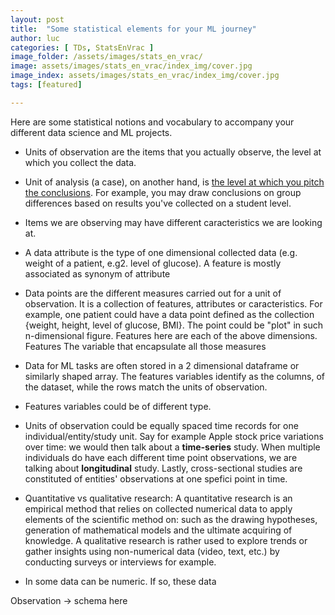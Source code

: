 ```yaml
---
layout: post
title:  "Some statistical elements for your ML journey"
author: luc
categories: [ TDs, StatsEnVrac ]
image_folder: /assets/images/stats_en_vrac/
image: assets/images/stats_en_vrac/index_img/cover.jpg
image_index: assets/images/stats_en_vrac/index_img/cover.jpg
tags: [featured]

---
```


Here are some statistical notions and vocabulary to accompany your different data science and ML projects. 

* Units of observation are the items that you actually observe, the level at which you collect the data.

* Unit of analysis (a case), on another hand, is [the level at which you pitch the conclusions](http://re-design.dimiter.eu/?p=253). For example, you may draw conclusions on group differences based on results you've collected on a student level.

* Items we are observing may have different caracteristics we are looking at.

* A data attribute is the type of one dimensional collected data (e.g. weight of a patient, e.g2. level of glucose). A feature is mostly associated as synonym of attribute 

* Data points are the different measures carried out for a unit of observation. It is a collection of features, attributes or caracteristics. For example, one patient could have a data point defined as the collection {weight, height, level of glucose, BMI}. The point could be "plot" in such n-dimensional figure. Features here are each of the above dimensions. Features The variable that encapsulate all those measures

* Data for ML tasks are often stored in a 2 dimensional dataframe or similarly shaped array. The features variables identify as the columns, of the dataset, while the rows match the units of observation.

* Features variables could be of different type.

* Units of observation could be equally spaced time records for one individual/entity/study unit. Say for example Apple stock price variations over time: we would then talk about a **time-series** study. When multiple individuals do have each different time point observations, we are talking about **longitudinal** study. Lastly, cross-sectional studies are constituted of entities' observations at one spefici point in time.

* Quantitative vs qualitative research:
A quantitative research is an empirical method  that relies on collected numerical data to apply elements of the scientific method on: such as the drawing hypotheses, generation of mathematical models and the ultimate acquiring of knowledge. A qualitative research is rather used to explore trends or gather insights using non-numerical data (video, text, etc.) by conducting surveys or interviews for example.

* In some data can be numeric. If so, these data 

Observation 
-> schema here 